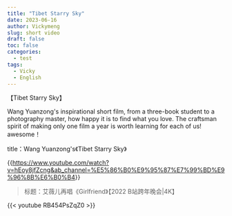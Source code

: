 ```yaml
---
title: "Tibet Starry Sky"
date: 2023-06-16
author: Vickymeng
slug: short video
draft: false
toc: false
categories:
  - test
tags:
  - Vicky
  - English
---
```


【Tibet Starry Sky】

Wang Yuanzong's inspirational short film, from a three-book student to a photography master, how happy it is to find what you love. The craftsman spirit of making only one film a year is worth learning for each of us! awesome！

title：Wang Yuanzong's《Tibet Starry Sky》

{{<https://www.youtube.com/watch?v=hEoy8jfZcng&ab_channel=%E5%86%B0%E9%95%87%E7%99%BD%E9%96%8B%E6%B0%B4>}}

>标题：艾薇儿再唱《Girlfriend》【2022 B站跨年晚会|4K】

{{< youtube RB454PsZqZ0 >}}

